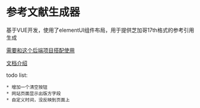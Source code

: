 

# 参考文献生成器


基于VUE开发，使用了elementUI组件布局，用于提供芝加哥17th格式的参考引用生成


[需要和这个后端项目搭配使用](https://github.com/William-Hunter/cite_machine_backend)


[文档介绍](./vue_element_ui_guide.md)


todo list:
```$xslt
* 增加一个清空按钮
* 网站页面显示出版方字段
* 自定义时间，没反映到页面上
```

